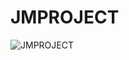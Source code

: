 JMPROJECT
=========

![JMPROJECT](https://raw.github.com/phoenixg/backup/master/projects/jmproject1/jmproject-screenshot.png "JMPROJECT SCREENSHOT")
